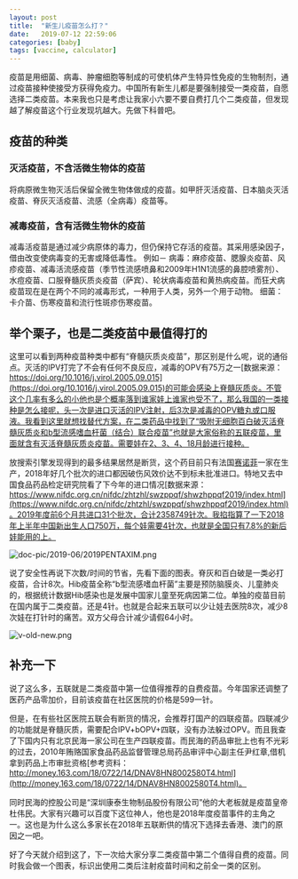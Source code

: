 ```yaml
---
layout: post
title:  "新生儿疫苗怎么打？"
date:   2019-07-12 22:59:06
categories: [baby]
tags: [vaccine, calculator]
---
```


疫苗是用细菌、病毒、肿瘤细胞等制成的可使机体产生特异性免疫的生物制剂，通过疫苗接种使接受方获得免疫力。中国所有新生儿都是要强制接受一类疫苗，自愿选择二类疫苗。本来我也只是考虑让我家小六要不要自费打几个二类疫苗，但发现越了解疫苗这个行业发现坑越大。先做下科普吧。

## 疫苗的种类

### 灭活疫苗，不含活微生物体的疫苗
将病原微生物灭活后保留全微生物体做成的疫苗。如甲肝灭活疫苗、日本脑炎灭活疫苗、脊灰灭活疫苗、流感（全病毒）疫苗等。
### 减毒疫苗，含有活微生物休的疫苗
减毒活疫苗是通过减少病原体的毒力，但仍保持它存活的疫苗。其采用感染因子，借由改变使病毒变的无害或降低毒性。 例如－ 病毒：麻疹疫苗、腮腺炎疫苗、风疹疫苗、减毒活流感疫苗（季节性流感喷鼻和2009年H1N1流感的鼻腔喷雾剂）、水痘疫苗、口服脊髓灰质炎疫苗（萨宾）、轮状病毒疫苗和黄热病疫苗。而狂犬病疫苗现在是在两个不同的减毒形式，一种用于人类，另外一个用于动物。 细菌：卡介苗、伤寒疫苗和流行性斑疹伤寒疫苗。

## 举个栗子，也是二类疫苗中最值得打的

这里可以看到两种疫苗种类中都有“脊髓灰质炎疫苗”，那区别是什么呢，说的通俗点。灭活的IPV打完了不会有任何不良反应，减毒的OPV有75万之一[数据来源：https://doi.org/10.1016/j.virol.2005.09.015](https://doi.org/10.1016/j.virol.2005.09.015)的可能会感染上脊髓灰质炎。不管这个几率有多么的小他也是个概率落到谁家娃上谁家也受不了，那么我国的一类接种是怎么接呢，头一次是进口灭活的IPV注射，后3次是减毒的OPV糖丸或口服液。我看到这里就想找替代方案，在二类药品中找到了“吸附无细胞百白破灭活脊髓灰质炎和b型流感嗜血杆菌（结合）联合疫苗”也就是大家俗称的五联疫苗，里面就含有灭活脊髓灰质炎疫苗。需要娃在2、3、4、18月龄进行接种。

放搜索引擎发现得到的最多结果居然是断货，这个药目前只有法国[赛诺菲](https://www.sanofi.com/)一家在生产，2018年好几个批次的进口都因破伤风效价达不到标未批准进口。特地又去中国食品药品检定研究院看了下今年的进口情况[数据来源：https://www.nifdc.org.cn/nifdc/zhtzhl/swzppqf/shwzhppqf2019/index.html](https://www.nifdc.org.cn/nifdc/zhtzhl/swzppqf/shwzhppqf2019/index.html)。2019年度前6个月共进口31个批次，合计2358749针次。我掐指算了一下2018年上半年中国新出生人口750万，每个娃需要4针次，也就是全国只有7.8%的新后娃能用的上。

![doc-pic/2019-06/2019PENTAXIM.png](http://blog.guohai.org/doc-pic/2019-06/2019PENTAXIM.png)

说了安全性再说下次数/时间的节省，先看下面的图表。脊灰和百白破是一类必打疫苗，合计8次。Hib疫苗全称“b型流感嗜血杆菌”主要是预防脑膜炎、儿童肺炎的，根据统计数据Hib感染也是发展中国家儿童至死病因第二位。单独的疫苗目前在国内属于二类疫苗。还是4针。也就是合起来五联可以少让娃去医院8次，减少8次娃在打针时的痛苦。双方父母合计减少请假64小时。

![v-old-new.png](http://blog.guohai.org/doc-pic/2019-07/v-old-new.png)

## 补充一下

说了这么多，五联就是二类疫苗中第一位值得推荐的自费疫苗。今年国家还调整了医药产品零加价，目前该疫苗在社区医院的价格是599一针。

但是，在有些社区医院五联会有断货的情况，会推荐打国产的四联疫苗。四联减少的功能就是脊髓灰质，需要配合IPV+bOPV+四联，没有办法躲过OPV。而且我查了下国内只有北京民海一家公司在生产四联疫苗。而民海的药品审批上也有不光彩的过去，2010年贿赂国家食品药品监督管理总局药品审评中心副主任尹红章,借机拿到药品上市审批资格[参考资料：http://money.163.com/18/0722/14/DNAV8HN8002580T4.html](http://money.163.com/18/0722/14/DNAV8HN8002580T4.html)。

同时民海的控股公司是“深圳康泰生物制品股份有限公司”他的大老板就是疫苗皇帝杜伟民。大家有兴趣可以百度下这位神人，他也是2018年度疫苗事件的主角之一。这也是为什么这么多家长在2018年五联断供的情况下选择去香港、澳门的原因之一吧。

好了今天就介绍到这了，下一次给大家分享二类疫苗中第二个值得自费的疫苗。同时我会做一个图表，标识出使用二类后注射疫苗时间和之前全一类的区别。
